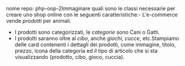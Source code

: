 nome repo: php-oop-2Immaginare quali sono le classi necessarie per creare uno shop online con le seguenti caratteristiche:- L'e-commerce vende *prodotti* per animali.
- I prodotti sono categorizzati, le *categorie* sono Cani o Gatti.
- I prodotti saranno oltre al *cibo*, anche *giochi*, *cucce*, etc.Stampiamo delle card contenenti i dettagli dei prodotti, come immagine, titolo, prezzo, icona della categoria ed il tipo di articolo che si sta visualizzando (prodotto, cibo, gioco, cuccia).
